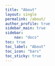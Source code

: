 ```yaml
---
title: "About"
layout: single
permalink: /about/
author_profile: true
sidebar_main: true
sidebar:
    nav: "docs"
toc: true
toc_label: "About"
toc_icon: "bars"
toc_sticky: true
---
```


<!-- # 왜 게임 개발자의 길을 걸으시나요?
{: .notice--warning .text-center}

게임 '마인크래프트'가 있습니다. 간단한 그래픽이지만 창작, 모험, 생존 등 다양한 방식으로 볼륨 있는 플레이가 가능합니다. 2019년엔 테트리스의 판매량을 넘어설 정도로 인기가 많은 이 게임은 유독 어린 친구들에게 더 인기가 많은데요, 영화 '원더'를 보면 초등학생 아이가 학교에서 절친과의 사이가 틀어졌지만 해당 게임 안에서 만나 화해를 하고 유대감을 쌓습니다.<br>
또 다른 게임 '디트로이트 비컴 휴먼'이 있습니다. 미래를 배경으로 한 이 게임은 사람과 완벽히 흡사한 로봇에 관한 이야기인데요, 게임을 진행하는 방식은 영화 같은 스토리를 따라가며 계속해서 주어지는 여러 선택지 중 자신이 원하는 길을 골라 중간 스토리들과 엔딩이 바뀌게 되어 플레이어에 따라 다른 많은 결과를 보여줍니다. 이 과정 중에 플레이어는 단순히 보는 것이 아닌 자신이 직접 개입함으로 인해 달라지는 스토리에 따라 더 몰입, 공감하게 됩니다.<br>
저는 게임의 역할이 단순한 킬링타임으로 그치지 않고, 사람들에게 추억이 되기도 하고 마음을 흔들 수도 있는 존재로 만들고 싶습니다. -->